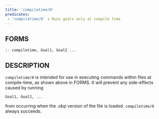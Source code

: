 ```yaml
---
title: 'compiletime/0'
predicates:
 - 'compiletime/0' : Runs goals only at compile time
---
```


## FORMS
```
:- compiletime, Goal1, Goal2 ...
```
## DESCRIPTION

`compiletime/0` is intended for use in executing commands within files at compile-time, as shown above in FORMS.
It will prevent any side-effects caused by running
```
Goal1, Goal2, ...
```
from occurring when the
.obp version of the file is loaded. `compiletime/0` always succeeds.

